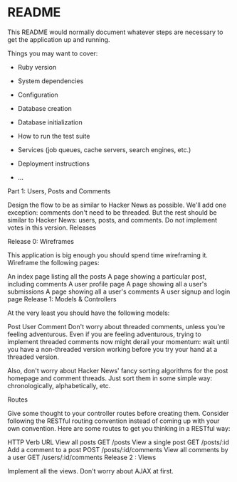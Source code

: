 # README

This README would normally document whatever steps are necessary to get the
application up and running.

Things you may want to cover:

* Ruby version

* System dependencies

* Configuration

* Database creation

* Database initialization

* How to run the test suite

* Services (job queues, cache servers, search engines, etc.)

* Deployment instructions

* ...

Part 1: Users, Posts and Comments

Design the flow to be as similar to Hacker News as possible. We'll add one exception: comments don't need to be threaded. But the rest should be similar to Hacker News: users, posts, and comments. Do not implement votes in this version.
Releases

Release 0: Wireframes

This application is big enough you should spend time wireframing it. Wireframe the following pages:

An index page listing all the posts
A page showing a particular post, including comments
A user profile page
A page showing all a user's submissions
A page showing all a user's comments
A user signup and login page
Release 1: Models & Controllers

At the very least you should have the following models:

Post
User
Comment
Don't worry about threaded comments, unless you're feeling adventurous. Even if you are feeling adventurous, trying to implement threaded comments now might derail your momentum: wait until you have a non-threaded version working before you try your hand at a threaded version.

Also, don't worry about Hacker News' fancy sorting algorithms for the post homepage and comment threads. Just sort them in some simple way: chronologically, alphabetically, etc.

Routes

Give some thought to your controller routes before creating them. Consider following the RESTful routing convention instead of coming up with your own convention. Here are some routes to get you thinking in a RESTful way:

HTTP Verb	URL
View all posts	GET	/posts
View a single post	GET	/posts/:id
Add a comment to a post	POST	/posts/:id/comments
View all comments by a user	GET	/users/:id/comments
Release 2 : Views

Implement all the views. Don't worry about AJAX at first.
